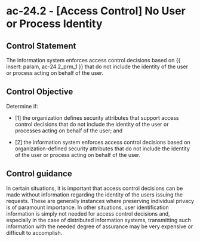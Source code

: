 # ac-24.2 - \[Access Control\] No User or Process Identity

## Control Statement

The information system enforces access control decisions based on {{ insert: param, ac-24.2_prm_1 }} that do not include the identity of the user or process acting on behalf of the user.

## Control Objective

Determine if:

- \[1\] the organization defines security attributes that support access control decisions that do not include the identity of the user or processes acting on behalf of the user; and

- \[2\] the information system enforces access control decisions based on organization-defined security attributes that do not include the identity of the user or process acting on behalf of the user.

## Control guidance

In certain situations, it is important that access control decisions can be made without information regarding the identity of the users issuing the requests. These are generally instances where preserving individual privacy is of paramount importance. In other situations, user identification information is simply not needed for access control decisions and, especially in the case of distributed information systems, transmitting such information with the needed degree of assurance may be very expensive or difficult to accomplish.
